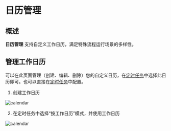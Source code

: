 # 日历管理

## 概述

**日历管理** 支持自定义工作日历，满足特殊流程运行场景的多样性。


## 管理工作日历

可以在此页面管理（创建、编辑、删除）您的自定义日历，在[定时任务](../workflow/trigger.md)中选择此日历即可。也可以直接在[定时任务](../workflow/trigger.md)中配置。<br/>

1) 创建工作日历

![calendar](https://docimages.blob.core.chinacloudapi.cn/images/Console/Calendar/calendar01.png)

2) 在定时任务中选择“按工作日历”模式，并使用工作日历

![calendar](https://docimages.blob.core.chinacloudapi.cn/images/Console/Calendar/calendar02.png)